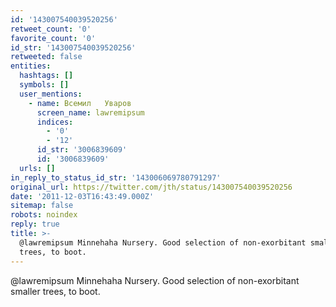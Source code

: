 ```yaml
---
id: '143007540039520256'
retweet_count: '0'
favorite_count: '0'
id_str: '143007540039520256'
retweeted: false
entities:
  hashtags: []
  symbols: []
  user_mentions:
    - name: Всемил   Уваров
      screen_name: lawremipsum
      indices:
        - '0'
        - '12'
      id_str: '3006839609'
      id: '3006839609'
  urls: []
in_reply_to_status_id_str: '143006069780791297'
original_url: https://twitter.com/jth/status/143007540039520256
date: '2011-12-03T16:43:49.000Z'
sitemap: false
robots: noindex
reply: true
title: >-
  @lawremipsum Minnehaha Nursery. Good selection of non-exorbitant smaller
  trees, to boot.
---
```


@lawremipsum Minnehaha Nursery. Good selection of non-exorbitant smaller trees, to boot.